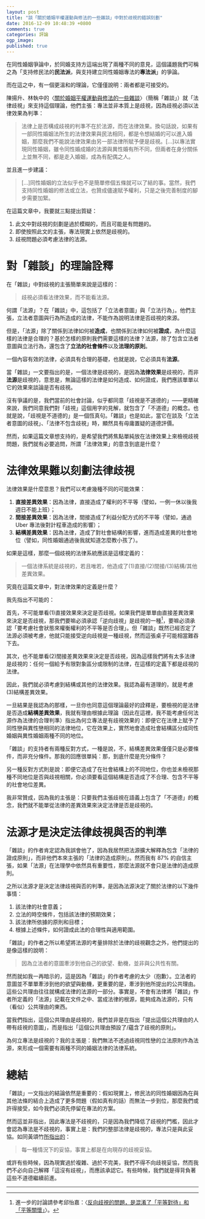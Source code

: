 ```yaml
---
layout: post
title: "談「關於婚姻平權運動與修法的一些雜談」中對於歧視的錯誤刻劃"
date: 2016-12-09 10:48:39 +0800
comments: true
categories: 評論
ogp_image: 
published: true
---
```


在同性婚姻爭論中，於同婚支持方這端出現了兩種不同的意見，這個議題我們可稱之為「支持修民法的**民法派**，與支持建立同性婚姻專法的**專法派**」的爭論。

而在這之中，有一個更溫和的理論，它僅僅說明：兩者都是可接受的。

陳揚升、林執中的〈[關於婚姻平權運動與修法的一些雜談](https://www.facebook.com/notes/yang-sheng-chen/%E9%97%9C%E6%96%BC%E5%A9%9A%E5%A7%BB%E5%B9%B3%E6%AC%8A%E9%81%8B%E5%8B%95%E8%88%87%E4%BF%AE%E6%B3%95%E7%9A%84%E4%B8%80%E4%BA%9B%E9%9B%9C%E8%AB%87/10154735271541704)〉（簡稱「雜談」）就「法律歧視」來支持這個理論，他們主張：專法並非本質上是歧視，因為歧視必須以法律效果為判準：

> 法律上是否構成歧視的判準不在於法源，而在法律效果。換句話說，如果有一部同性婚姻法所生的法律效果與民法相同，都是令想結婚的可以進入婚姻，那麼我們不能說法律效果由另一部法律所賦予便是歧視。[...]以專法實現同性婚姻，雖令同性婚成婚的法源與異性婚有所不同，但兩者在身分關係上並無不同，都是走入婚姻，成為有配偶之人。

並且進一步建議：

> [...]同性婚姻的立法似乎也不是簡單修個五條就可以了結的事。當然，我們支持同性婚姻的修法或立法，也贊成儘速賦予權利，只是之後完善制度的腳步需要加緊。

在這篇文章中，我要就三點提出質疑：

1. 此文中對歧視的刻劃是過於模糊的，而且可能是有問題的。
3. 即使按照此文的主張，專法現實上依然是歧視的。
3. 歧視問題必須考慮法律的法源。

<!--more-->

# 對「雜談」的理論詮釋

在「雜談」中對歧視的主張簡單來說是這樣的：

> 歧視必須看法律效果，而不能看法源。

何謂「法源」？在「雜談」中，這包括了「立法者意圖」與「立法行為」。他們主張，立法者意圖與行為所造成的法律，不能作為說明法律是否歧視的來源。

但是，「法源」除了關係到法律如何被**造成**，也關係到法律如何被**證成**，為什麼這樣的法律是合理的？基於怎樣的原則我們需要這樣的法律？法源，除了包含立法者意圖與立法行為，還包含了**立法的社會條件**以及**法理的原則**。

一個內容有效的法律，必須具有合理的基礎，也就是說，它必須具有**法源**。

當「雜談」一文要指出的是，一個法律是歧視的，是因為**法律效果**是歧視的，而非**法源**是歧視的，意思是，無論這樣的法律是如何造成、如何證成，我們應該單單以它的效果來談論是否有歧視。

沒有爭議的是，我們當前的社會討論，似乎都同意「歧視是不道德的」——更精確來說，我們同意我們對「歧視」這個用字的見解，就包含了「不道德」的概念。也就是說，「歧視是不道德的」是一個恆真句。「雜談」也是如此，當它在談及「立法者意圖的歧視」、「法律不包含歧視」時，顯然具有毋庸置疑的道德評價。

然而，如果這篇文章想支持的，是希望我們將焦點單純放在法律效果上來檢視歧視問題，我們就有必要追問，所謂「法律效果」的意含到底是什麼？

# 法律效果難以刻劃法律歧視

法律效果是什麼意思？我們可以考慮幾種不同的可能效果：

1. **直接差異效果**：因為法律，直接造成了權利的不平等（譬如，一例一休以後我週日不能上班）；
2. **間接差異效果**：因為法律，間接造成了利益分配方式的不平等（譬如，通過 Uber 專法後對計程車造成的影響）；
3. **結構差異效果**：因為法律，造成了對社會結構的影響，進而造成差異的社會地位（譬如，同性婚姻通過後我就知道怎麼教小孩了）。

如果是這樣，那麼一個歧視的法律系統應該是這樣定義的：

> 一個法律系統是歧視的，若且唯若，他造成了(1)直接/(2)間接/(3)結構/其他差異效果。

究竟在這篇文章中，對法律效果的定義是什麼？

我先指出不可能的：

首先，不可能單看(1)直接效果來決定是否歧視。如果我們是單單由直接差異效果來決定是否歧視，那我們要嘛必須承認「逆向歧視」是歧視的一種[^1]，要嘛必須承認「要考慮社會狀態來權衡權利的不平等是否合理」。但「雜談」既然已經否定了法源必須被考慮，他就只能接受逆向歧視是一種歧視，然而這張桌子可能相當難吞下去。

其次，也不能單看(2)間接差異效果來決定是否歧視，因為這樣我們將有太多法律是歧視的：任何一個給予有限對象區分或限制的法律，在這樣的定義下都是歧視的法律。

因此，我們就必須考慮到結構或其他的法律效果。我認為最有道理的，就是考慮(3)結構差異效果。

一旦結果是我認為的那樣，一旦你也同意這個理論最好的詮釋是，要檢視的是法律是否造成**結構差異效果**，我就有理由根據此理論（因此在這裡，我不能考慮任何法源作為法律的合理判準）指出為何立專法是有歧視效果的：即便它在法律上賦予了同性戀與異性戀相同的法律地位，它在效果上，實然地會造成社會結構區分成同性婚姻與異性婚姻兩種不同的地位。

「雜談」的支持者有兩種反對方式，一種是說，不，結構差異效果僅僅只是必要條件，而非充分條件。那我的回應很單純：那，到底什麼是充分條件？

另一種反對方式則是說：即便它造成了在社會結構上的不同地位，你也並未檢視那種不同地位是否與歧視相關，你必須要看這個結構是否造成了不合理、包含不平等的社會地位差異。

我非常贊成，因為我的主張是：只要我們主張歧視在語義上包含了「不道德」的概念，我們就不能單從法律的差異效果來決定法律是否是歧視的。

# 法源才是決定法律歧視與否的判準

「雜談」的作者肯定認為我誤會他了，因為我居然把法源擴大解釋為包含「法律的證成原則」，而非他們本來主張的「法律的造成原則」。然而我有 87% 的自信主張，如果「法源」在法理學中依然具有重要性，那麼法源就不會只是法律的造成原則。

之所以法源才是決定法律歧視與否的判準，是因為法源決定了關於法律的以下幾件事情：

1. 該法律的社會意義；
2. 立法的時空條件，包括該法律的預期效果；
3. 該法律所依據的原則和目標；
4. 根據上述條件，如何證成此法的合理性與適用範圍。

「雜談」的作者之所以希望將法源的考量排除於法律的歧視觀念之外，他們提出的是像這樣的說明：

> 因為立法者的意圖牽涉到他自己的欲望、動機，並非與公共性有關。

然而就如我一再暗示的，這是因為「雜談」的作者考慮的太少（抱歉）。立法者的意圖並不單單牽涉到他的欲望與動機，更重要的是，牽涉到他所提出的公共理由。這些公共理由往往就構成法律的法源的一部分。事實是，不會有法律將「雜談」作者所定義的「法源」記載在文件之中、當成法律的根源，能夠成為法源的，只有（看似）公共理由的東西。

當我們指出，這個公共理由是歧視的，我們並非是在指出「提出這個公共理由的人帶有歧視的意圖」，而是指出「這個公共理由預設了/蘊含了歧視的原則」。

為何立專法是歧視的？我的主張是：我們無法不透過歧視同性戀的立法原則作為法源，來形成一個需要有兩種不同的婚姻法律的法律系統。

# 總結

「雜談」一文指出的結論依然是重要的：假如現實上，修民法的同性婚姻因為在與其他法條的結合上造成了更多問題（假如真有的話）而無法一步到位，那麼我們或許得接受，如今我們必須先停留在專法的方案。

然而這並非指出，因此專法是不歧視的，只是因為我們降低了歧視的門檻，因此才會認為專法是不歧視的，事實上是：我們的整部法律是歧視的，專法只是與此妥協。如同黃頌竹[所指出的](http://isaacstn.blogspot.tw/2016/12/special-law-and-discrimination.html)：

> 每一種情況下的妥協，事實上都是在向現存的歧視妥協。 

或許有些時候，因為現實過於複雜、過於不完美，我們不得不向歧視妥協，然而我們不必向自己解釋「這沒有歧視」，而應該承認它。有些時候，我們就是得背負著這些不道德繼續前進。

---

[^1]: 進一步的討論請參考邱怡嘉：〈[反向歧視的問題，是混淆了「平等對待」和「平等關懷」](http://citizenedu.tw/t/topic/1662)〉。

